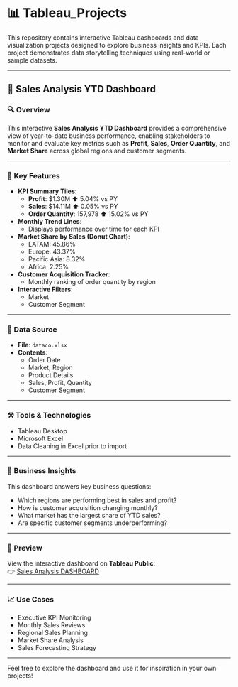 # 📊 Tableau_Projects

This repository contains interactive Tableau dashboards and data visualization projects designed to explore business insights and KPIs. Each project demonstrates data storytelling techniques using real-world or sample datasets.

---

## 🧾 Sales Analysis YTD Dashboard

### 🔍 Overview

This interactive **Sales Analysis YTD Dashboard** provides a comprehensive view of year-to-date business performance, enabling stakeholders to monitor and evaluate key metrics such as **Profit**, **Sales**, **Order Quantity**, and **Market Share** across global regions and customer segments.

---

### 📌 Key Features

- **KPI Summary Tiles**:
  - **Profit**: $1.30M ⬆️ 5.04% vs PY
  - **Sales**: $14.11M ⬆️ 0.05% vs PY
  - **Order Quantity**: 157,978 ⬆️ 15.02% vs PY
- **Monthly Trend Lines**:
  - Displays performance over time for each KPI
- **Market Share by Sales (Donut Chart)**:
  - LATAM: 45.86%
  - Europe: 43.37%
  - Pacific Asia: 8.32%
  - Africa: 2.25%
- **Customer Acquisition Tracker**:
  - Monthly ranking of order quantity by region
- **Interactive Filters**:
  - Market
  - Customer Segment

---

### 📁 Data Source

- **File**: `dataco.xlsx`
- **Contents**:
  - Order Date
  - Market, Region
  - Product Details
  - Sales, Profit, Quantity
  - Customer Segment

---

### ⚒️ Tools & Technologies

- Tableau Desktop
- Microsoft Excel
- Data Cleaning in Excel prior to import

---

### 🎯 Business Insights

This dashboard answers key business questions:
- Which regions are performing best in sales and profit?
- How is customer acquisition changing monthly?
- What market has the largest share of YTD sales?
- Are specific customer segments underperforming?

---

### 🔗 Preview

View the interactive dashboard on **Tableau Public**:  
👉 [Sales Analysis DASHBOARD](https://public.tableau.com/app/profile/sumanth.nangineedi/viz/SalesAnalysisDASHBOARD/SalesAnalysisDashboard?publish=yes)


---

### 📈 Use Cases

- Executive KPI Monitoring
- Monthly Sales Reviews
- Regional Sales Planning
- Market Share Analysis
- Sales Forecasting Strategy

---

Feel free to explore the dashboard and use it for inspiration in your own projects!
